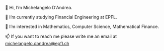 👋 Hi, I’m Michelangelo D'Andrea. <p>
🌱 I’m currently studying Financial Engineering at EPFL.<p>
👀 I’m interested in Mathematics, Computer Science, Mathematical Finance.<p>
📫 If you want to reach me please write me an email at michelangelo.dandrea@epfl.ch

